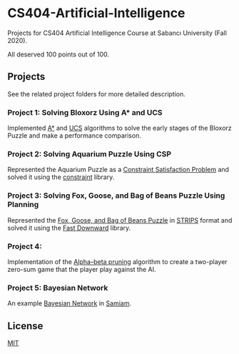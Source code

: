 # CS404-Artificial-Intelligence
Projects for CS404 Artificial Intelligence Course at Sabancı University (Fall 2020).

All deserved 100 points out of 100.

## Projects
See the related project folders for more detailed description.
### Project 1: Solving Bloxorz Using A* and UCS
Implemented [A*](https://en.wikipedia.org/wiki/A*_search_algorithm) and [UCS](https://www.educba.com/uniform-cost-search/) algorithms to solve the early stages of the Bloxorz Puzzle and make a performance comparison.
### Project 2: Solving Aquarium Puzzle Using CSP
Represented the Aquarium Puzzle as a [Constraint Satisfaction Problem](https://en.wikipedia.org/wiki/Constraint_satisfaction) and solved it using the [constraint](https://pypi.org/project/python-constraint/) library.
### Project 3: Solving Fox, Goose, and Bag of Beans Puzzle Using Planning
Represented the [Fox, Goose, and Bag of Beans Puzzle](https://en.wikipedia.org/wiki/Wolf,_goat_and_cabbage_problem) in [STRIPS](https://en.wikipedia.org/wiki/Stanford_Research_Institute_Problem_Solver) format and solved it using the [Fast Downward](http://www.fast-downward.org/HomePage) library.
### Project 4: 
Implementation of the [Alpha–beta pruning](https://en.wikipedia.org/wiki/Alpha%E2%80%93beta_pruning#:~:text=Alpha%E2%80%93beta%20pruning%20is%20a,%2C%20Go%2C%20etc.) algorithm to create a two-player zero-sum game that the player play against the AI.

### Project 5: Bayesian Network
An example [Bayesian Network](https://en.wikipedia.org/wiki/Bayesian_network) in [Samiam](http://reasoning.cs.ucla.edu/samiam/).

## License
[MIT](./LICENSE)
